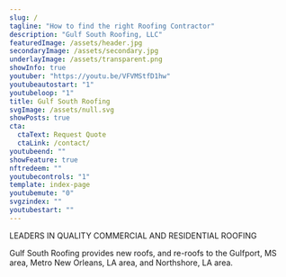 ```yaml
---
slug: /
tagline: "How to find the right Roofing Contractor"
description: "Gulf South Roofing, LLC"
featuredImage: /assets/header.jpg
secondaryImage: /assets/secondary.jpg
underlayImage: /assets/transparent.png
showInfo: true
youtuber: "https://youtu.be/VFVMStfD1hw"
youtubeautostart: "1"
youtubeloop: "1"
title: Gulf South Roofing
svgImage: /assets/null.svg
showPosts: true
cta:
  ctaText: Request Quote
  ctaLink: /contact/
youtubeend: ""
showFeature: true
nftredeem: ""
youtubecontrols: "1"
template: index-page
youtubemute: "0"
svgzindex: ""
youtubestart: ""
---
```


 LEADERS IN QUALITY COMMERCIAL AND RESIDENTIAL ROOFING

<p>Gulf South Roofing provides new roofs, and re-roofs to the Gulfport, MS area, Metro New Orleans, LA area, and Northshore, LA area.</p>

<!-- <p>Let All In 60 assist you with bringing your product to market.</p> -->

<!-- https://youtu.be/JOMipAq7ZSk -->